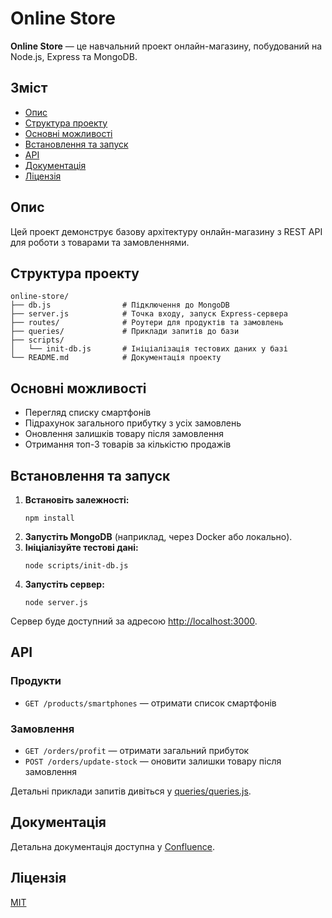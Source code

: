 # Online Store

**Online Store** — це навчальний проект онлайн-магазину, побудований на Node.js, Express та MongoDB.

## Зміст

- [Опис](#опис)
- [Структура проекту](#структура-проекту)
- [Основні можливості](#основні-можливості)
- [Встановлення та запуск](#встановлення-та-запуск)
- [API](#api)
- [Документація](#документація)
- [Ліцензія](#ліцензія)

## Опис

Цей проект демонструє базову архітектуру онлайн-магазину з REST API для роботи з товарами та замовленнями.

## Структура проекту

```
online-store/
├── db.js                # Підключення до MongoDB
├── server.js            # Точка входу, запуск Express-сервера
├── routes/              # Роутери для продуктів та замовлень
├── queries/             # Приклади запитів до бази
├── scripts/
│   └── init-db.js       # Ініціалізація тестових даних у базі
└── README.md            # Документація проекту
```

## Основні можливості

- Перегляд списку смартфонів
- Підрахунок загального прибутку з усіх замовлень
- Оновлення залишків товару після замовлення
- Отримання топ-3 товарів за кількістю продажів

## Встановлення та запуск

1. **Встановіть залежності:**
   ```
   npm install
   ```
2. **Запустіть MongoDB** (наприклад, через Docker або локально).
3. **Ініціалізуйте тестові дані:**
   ```
   node scripts/init-db.js
   ```
4. **Запустіть сервер:**
   ```
   node server.js
   ```

Сервер буде доступний за адресою [http://localhost:3000](http://localhost:3000).

## API

### Продукти

- `GET /products/smartphones` — отримати список смартфонів

### Замовлення

- `GET /orders/profit` — отримати загальний прибуток
- `POST /orders/update-stock` — оновити залишки товару після замовлення

Детальні приклади запитів дивіться у [queries/queries.js](queries/queries.js).

## Документація

Детальна документація доступна у [Confluence](https://your-company.atlassian.net/wiki/spaces/ONLINE-STORE).

## Ліцензія

[MIT](LICENSE)